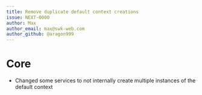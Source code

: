 ```yaml
---
title: Remove duplicate default context creations
issue: NEXT-0000
author: Max
author_email: max@swk-web.com
author_github: @aragon999
---
```

# Core
* Changed some services to not internally create multiple instances of the default context
